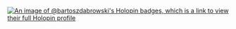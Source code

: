 [![An image of @bartoszdabrowski's Holopin badges, which is a link to view their full Holopin profile](https://holopin.me/bartoszdabrowski)](https://holopin.io/@bartoszdabrowski)
<!--
**BartoszDabrowski-BDev/BartoszDabrowski-BDev** is a ✨ _special_ ✨ repository because its `README.md` (this file) appears on your GitHub profile.

Here are some ideas to get you started:

- 🔭 I’m currently working on ...
- 🌱 I’m currently learning ...
- 👯 I’m looking to collaborate on ...
- 🤔 I’m looking for help with ...
- 💬 Ask me about ...
- 📫 How to reach me: ...
- 😄 Pronouns: ...
- ⚡ Fun fact: ...
-->
